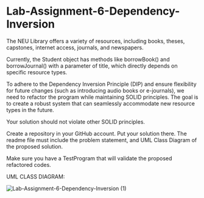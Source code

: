# Lab-Assignment-6-Dependency-Inversion

The NEU Library offers a variety of resources, including books, theses, capstones, internet access, journals, and newspapers.  

Currently, the Student object has methods like borrowBook() and borrowJournal() with a parameter of title, which directly depends on specific resource types.  

To adhere to the Dependency Inversion Principle (DIP) and ensure flexibility for future changes (such as introducing audio books or e-journals), we need to refactor the program while maintaining SOLID principles. The goal is to create a robust system that can seamlessly accommodate new resource types in the future.

Your solution should not violate other SOLID principles.  

Create a repository in your GitHub account. Put your solution there. The readme file must include the problem statement, and UML Class Diagram of the proposed solution.  

Make sure you have a TestProgram that will validate the proposed refactored codes.  

UML CLASS DIAGRAM:

![Lab-Assignment-6-Dependency-Inversion (1)](https://github.com/VinceCampos/Lab-Assignment-6-Dependency-Inversion/assets/152839517/0c85bc4c-8b01-47d2-9751-a8cb0df3a238)
